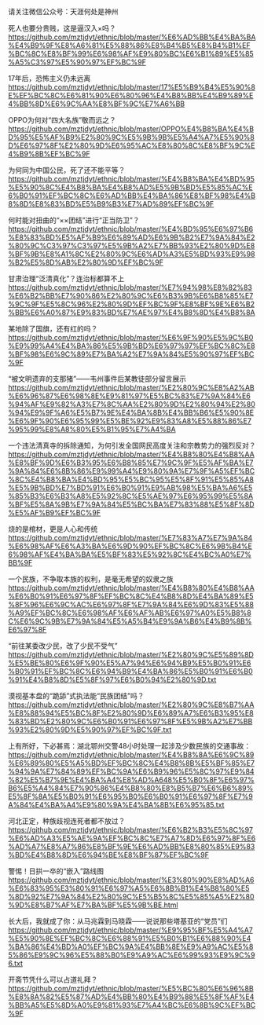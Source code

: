 请关注微信公众号：天涯何处是神州

死人也要分贵贱，这是逼汉入×吗？
https://github.com/mztjdyt/ethnic/blob/master/%E6%AD%BB%E4%BA%BA%E4%B9%9F%E8%A6%81%E5%88%86%E8%B4%B5%E8%B4%B1%EF%BC%8C%E8%BF%99%E6%98%AF%E9%80%BC%E6%B1%89%E5%85%A5%C3%97%E5%90%97%EF%BC%9F

17年后，恐怖主义仍未远离
https://github.com/mztjdyt/ethnic/blob/master/17%E5%B9%B4%E5%90%8E%EF%BC%8C%E6%81%90%E6%80%96%E4%B8%BB%E4%B9%89%E4%BB%8D%E6%9C%AA%E8%BF%9C%E7%A6%BB

OPPO为何对“四大名族”敬而远之？
https://github.com/mztjdyt/ethnic/blob/master/OPPO%E4%B8%BA%E4%BD%95%E5%AF%B9%E2%80%9C%E5%9B%9B%E5%A4%A7%E5%90%8D%E6%97%8F%E2%80%9D%E6%95%AC%E8%80%8C%E8%BF%9C%E4%B9%8B%EF%BC%9F

为何同为中国公民，死了还不能平等？
https://github.com/mztjdyt/ethnic/blob/master/%E4%B8%BA%E4%BD%95%E5%90%8C%E4%B8%BA%E4%B8%AD%E5%9B%BD%E5%85%AC%E6%B0%91%EF%BC%8C%E6%AD%BB%E4%BA%86%E8%BF%98%E4%B8%8D%E8%83%BD%E5%B9%B3%E7%AD%89%EF%BC%9F

何时能对扭曲的“××团结”进行“正当防卫”？
https://github.com/mztjdyt/ethnic/blob/master/%E4%BD%95%E6%97%B6%E8%83%BD%E5%AF%B9%E6%89%AD%E6%9B%B2%E7%9A%84%E2%80%9C%C3%97%C3%97%E5%9B%A2%E7%BB%93%E2%80%9D%E8%BF%9B%E8%A1%8C%E2%80%9C%E6%AD%A3%E5%BD%93%E9%98%B2%E5%8D%AB%E2%80%9D%EF%BC%9F

甘肃治理“泛清真化”？连治标都算不上
https://github.com/mztjdyt/ethnic/blob/master/%E7%94%98%E8%82%83%E6%B2%BB%E7%90%86%E2%80%9C%E6%B3%9B%E6%B8%85%E7%9C%9F%E5%8C%96%E2%80%9D%EF%BC%9F%E8%BF%9E%E6%B2%BB%E6%A0%87%E9%83%BD%E7%AE%97%E4%B8%8D%E4%B8%8A

某地除了国旗，还有红的吗？
https://github.com/mztjdyt/ethnic/blob/master/%E6%9F%90%E5%9C%B0%E9%99%A4%E4%BA%86%E5%9B%BD%E6%97%97%EF%BC%8C%E8%BF%98%E6%9C%89%E7%BA%A2%E7%9A%84%E5%90%97%EF%BC%9F

“被文明遗弃的支那猪”——韦州事件后某教徒部分留言展示
https://github.com/mztjdyt/ethnic/blob/master/%E2%80%9C%E8%A2%AB%E6%96%87%E6%98%8E%E9%81%97%E5%BC%83%E7%9A%84%E6%94%AF%E9%82%A3%E7%8C%AA%E2%80%9D%E2%80%94%E2%80%94%E9%9F%A6%E5%B7%9E%E4%BA%8B%E4%BB%B6%E5%90%8E%E6%9F%90%E6%95%99%E5%BE%92%E9%83%A8%E5%88%86%E7%95%99%E8%A8%80%E5%B1%95%E7%A4%BA

一个违法清真寺的拆除通知，为何引发全国网民高度关注和宗教势力的强烈反对？
https://github.com/mztjdyt/ethnic/blob/master/%E4%B8%80%E4%B8%AA%E8%BF%9D%E6%B3%95%E6%B8%85%E7%9C%9F%E5%AF%BA%E7%9A%84%E6%8B%86%E9%99%A4%E9%80%9A%E7%9F%A5%EF%BC%8C%E4%B8%BA%E4%BD%95%E5%BC%95%E5%8F%91%E5%85%A8%E5%9B%BD%E7%BD%91%E6%B0%91%E9%AB%98%E5%BA%A6%E5%85%B3%E6%B3%A8%E5%92%8C%E5%AE%97%E6%95%99%E5%8A%BF%E5%8A%9B%E7%9A%84%E5%BC%BA%E7%83%88%E5%8F%8D%E5%AF%B9%EF%BC%9F

烧的是棺材，更是人心和传统
https://github.com/mztjdyt/ethnic/blob/master/%E7%83%A7%E7%9A%84%E6%98%AF%E6%A3%BA%E6%9D%90%EF%BC%8C%E6%9B%B4%E6%98%AF%E4%BA%BA%E5%BF%83%E5%92%8C%E4%BC%A0%E7%BB%9F

一个民族，不争取本族的权利，是毫无希望的奴隶之族
https://github.com/mztjdyt/ethnic/blob/master/%E4%B8%80%E4%B8%AA%E6%B0%91%E6%97%8F%EF%BC%8C%E4%B8%8D%E4%BA%89%E5%8F%96%E6%9C%AC%E6%97%8F%E7%9A%84%E6%9D%83%E5%88%A9%EF%BC%8C%E6%98%AF%E6%AF%AB%E6%97%A0%E5%B8%8C%E6%9C%9B%E7%9A%84%E5%A5%B4%E9%9A%B6%E4%B9%8B%E6%97%8F

“前往某委改少民，改了少民不受气”
https://github.com/mztjdyt/ethnic/blob/master/%E2%80%9C%E5%89%8D%E5%BE%80%E6%9F%90%E5%A7%94%E6%94%B9%E5%B0%91%E6%B0%91%EF%BC%8C%E6%94%B9%E4%BA%86%E5%B0%91%E6%B0%91%E4%B8%8D%E5%8F%97%E6%B0%94%E2%80%9D.txt

漠视基本盘的“跪舔”式执法能“民族团结”吗？
https://github.com/mztjdyt/ethnic/blob/master/%E2%80%9C%E8%B7%AA%E8%88%94%E5%BC%8F%E2%80%9D%E6%89%A7%E6%B3%95%E8%83%BD%E2%80%9C%E6%B0%91%E6%97%8F%E5%9B%A2%E7%BB%93%E2%80%9D%E5%90%97%EF%BC%9F.txt

上有所好，下必甚焉：湖北鄂州交警48小时处理一起涉及少数民族的交通事故：
https://github.com/mztjdyt/ethnic/blob/master/%E4%B8%8A%E6%9C%89%E6%89%80%E5%A5%BD%EF%BC%8C%E4%B8%8B%E5%BF%85%E7%94%9A%E7%84%89%EF%BC%9A%E6%B9%96%E5%8C%97%E9%84%82%E5%B7%9E%E4%BA%A4%E8%AD%A648%E5%B0%8F%E6%97%B6%E5%A4%84%E7%90%86%E4%B8%80%E8%B5%B7%E6%B6%89%E5%8F%8A%E5%B0%91%E6%95%B0%E6%B0%91%E6%97%8F%E7%9A%84%E4%BA%A4%E9%80%9A%E4%BA%8B%E6%95%85.txt

河北正定，种族歧视连死者都不放过？ https://github.com/mztjdyt/ethnic/blob/master/%E6%B2%B3%E5%8C%97%E6%AD%A3%E5%AE%9A%EF%BC%8C%E7%A7%8D%E6%97%8F%E6%AD%A7%E8%A7%86%E8%BF%9E%E6%AD%BB%E8%80%85%E9%83%BD%E4%B8%8D%E6%94%BE%E8%BF%87%EF%BC%9F

警惕！日拱一卒的“嵌入”路线图
https://github.com/mztjdyt/ethnic/blob/master/%E3%80%90%E8%AD%A6%E6%83%95%E3%80%91%E6%97%A5%E6%8B%B1%E4%B8%80%E5%8D%92%E7%9A%84%E2%80%9C%E5%B5%8C%E5%85%A5%E2%80%9D%E8%B7%AF%E7%BA%BF%E5%9B%BE.html

长大后，我就成了你：从马兆霖到马晓霖——说说那些塔基亚的“党员”们
https://github.com/mztjdyt/ethnic/blob/master/%E9%95%BF%E5%A4%A7%E5%90%8E%EF%BC%8C%E6%88%91%E5%B0%B1%E6%88%90%E4%BA%86%E4%BD%A0%EF%BC%9A%E4%BB%8E%E9%A9%AC%E5%85%86%E9%9C%96%E5%88%B0%E9%A9%AC%E6%99%93%E9%9C%96.txt

开斋节凭什么可以占道礼拜？
https://github.com/mztjdyt/ethnic/blob/master/%E5%BC%80%E6%96%8B%E8%8A%82%E5%87%AD%E4%BB%80%E4%B9%88%E5%8F%AF%E4%BB%A5%E5%8D%A0%E9%81%93%E7%A4%BC%E6%8B%9C%EF%BC%9F


